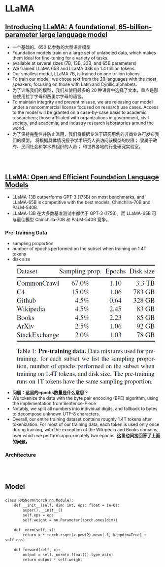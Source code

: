 # LLaMA

## [Introducing LLaMA: A foundational, 65-billion-parameter large language model](https://ai.facebook.com/blog/large-language-model-llama-meta-ai/)
* 一个基础的、650 亿参数的大型语言模型
*  Foundation models train on a large set of unlabeled data, which makes them ideal for fine-tuning for a variety of tasks.
*   available at several sizes (7B, 13B, 33B, and 65B parameters) 
*   We trained LLaMA 65B and LLaMA 33B on 1.4 trillion tokens. 
*   Our smallest model, LLaMA 7B, is trained on one trillion tokens.
*   To train our model, we chose text from the 20 languages with the most speakers, focusing on those with Latin and Cyrillic alphabets.
*   为了训练我们的模型，我们从使用最多的 20 种语言中选择了文本，重点是那些使用拉丁字母和西里尔字母的语言。
*   To maintain integrity and prevent misuse, we are releasing our model under a noncommercial license focused on research use cases. Access to the model will be granted on a case-by-case basis to academic researchers; those affiliated with organizations in government, civil society, and academia; and industry research laboratories around the world.
*   为了保持完整性并防止滥用，我们将根据专注于研究用例的非商业许可发布我们的模型。 将根据具体情况授予学术研究人员访问该模型的权限； 隶属于政府、民间社会和学术界组织的人员； 和世界各地的行业研究实验室。

<br><br>

## [LLaMA: Open and Efficient Foundation Language Models](https://arxiv.org/pdf/2302.13971.pdf)
* LLaMA-13B outperforms GPT-3 (175B) on most benchmarks, and LLaMA-65B is competitive with the best models, Chinchilla-70B and PaLM-540B.
* LLaMA-13B 在大多数基准测试中都优于 GPT-3 (175B)，而 LLaMA-65B 可与最佳模型 Chinchilla-70B 和 PaLM-540B 竞争。
### **Pre-training Data**
* sampling proportion
* number of epochs performed on the subset when
training on 1.4T tokens
* disk size
![](./images/llama_paper_t1_pretraining_data.JPG)
* **问题：这里的epochs数量是什么意思？**
* We tokenize the data with the byte pair encoding (BPE) algorithm, using the implementation from Sentence-Piece
* Notably, we split all numbers into individual digits, and fallback to bytes to decompose unknown UTF-8 characters. 
* Overall, our entire training dataset contains roughly 1.4T tokens after tokenization. For most of our training data, each token is used only once during training, with the exception of the Wikipedia and Books domains, over which we perform approximately two epochs. **这里也间接回答了上面的问题。**

### Architecture

<br><br>

## Model

### 

```
class RMSNorm(torch.nn.Module):
    def __init__(self, dim: int, eps: float = 1e-6):
        super().__init__()
        self.eps = eps
        self.weight = nn.Parameter(torch.ones(dim))

    def _norm(self, x):
        return x * torch.rsqrt(x.pow(2).mean(-1, keepdim=True) + self.eps)

    def forward(self, x):
        output = self._norm(x.float()).type_as(x)
        return output * self.weight
```

